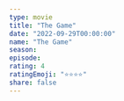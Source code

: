 ```yaml
--- 
type: movie 
title: "The Game" 
date: "2022-09-29T00:00:00" 
name: "The Game" 
season: 
episode: 
rating: 4 
ratingEmoji: "⭐️⭐️⭐️⭐️" 
share: false 
---
```

